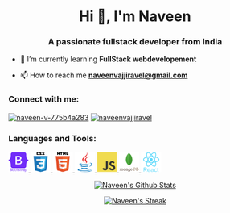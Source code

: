 <h1 align="center">Hi 👋, I'm Naveen</h1>
<h3 align="center">A passionate fullstack developer from India</h3>

- 🌱 I’m currently learning **FullStack webdevelopement**

- 📫 How to reach me **naveenvajjiravel@gmail.com**

<h3 align="left">Connect with me:</h3>
<p align="left">
<a href="https://linkedin.com/in/naveen-v-775b4a283" target="blank"><img align="center" src="https://raw.githubusercontent.com/rahuldkjain/github-profile-readme-generator/master/src/images/icons/Social/linked-in-alt.svg" alt="naveen-v-775b4a283" height="30" width="40" /></a>
<a href="https://www.leetcode.com/naveenvajjiravel" target="blank"><img align="center" src="https://raw.githubusercontent.com/rahuldkjain/github-profile-readme-generator/master/src/images/icons/Social/leet-code.svg" alt="naveenvajjiravel" height="30" width="40" /></a>
</p>

<h3 align="left">Languages and Tools:</h3>
<p align="left"> <a href="https://getbootstrap.com" target="_blank" rel="noreferrer"> <img src="https://raw.githubusercontent.com/devicons/devicon/master/icons/bootstrap/bootstrap-plain-wordmark.svg" alt="bootstrap" width="40" height="40"/> </a> <a href="https://www.w3schools.com/css/" target="_blank" rel="noreferrer"> <img src="https://raw.githubusercontent.com/devicons/devicon/master/icons/css3/css3-original-wordmark.svg" alt="css3" width="40" height="40"/> </a> <a href="https://www.w3.org/html/" target="_blank" rel="noreferrer"> <img src="https://raw.githubusercontent.com/devicons/devicon/master/icons/html5/html5-original-wordmark.svg" alt="html5" width="40" height="40"/> </a> <a href="https://www.java.com" target="_blank" rel="noreferrer"> <img src="https://raw.githubusercontent.com/devicons/devicon/master/icons/java/java-original.svg" alt="java" width="40" height="40"/> </a> <a href="https://developer.mozilla.org/en-US/docs/Web/JavaScript" target="_blank" rel="noreferrer"> <img src="https://raw.githubusercontent.com/devicons/devicon/master/icons/javascript/javascript-original.svg" alt="javascript" width="40" height="40"/> </a> <a href="https://www.mongodb.com/" target="_blank" rel="noreferrer"> <img src="https://raw.githubusercontent.com/devicons/devicon/master/icons/mongodb/mongodb-original-wordmark.svg" alt="mongodb" width="40" height="40"/> </a> <a href="https://reactjs.org/" target="_blank" rel="noreferrer"> <img src="https://raw.githubusercontent.com/devicons/devicon/master/icons/react/react-original-wordmark.svg" alt="react" width="40" height="40"/> </a> </p>
<!-- Some Cards -->
<p align="center">
  <a href="https://github.com/Naveenv901?tab=repositories">
    <img title="Naveen's Github Stats" alt="Naveen's Github Stats" src="https://github-readme-stats.vercel.app/api?username=Naveenv901&show_icons=true&count_private=true&include_all_commits=false&custom_title=GitHub%20Stats" />
  </a>
</p>
  
<p align="center">
  <a href="https://github.com/Naveenv901#user-activity-overview">
    <img title="Naveen's Github Streak" alt="Naveen's Streak" src="https://github-readme-streak-stats.herokuapp.com/?user=Naveenv901" />
  </a>
</p>

